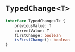 # `TypedChange<T>`

```typescript
interface TypedChange<T> {
    previousValue: T
    currentValue: T
    firstChange: boolean
    isFirstChange(): boolean
}
```

